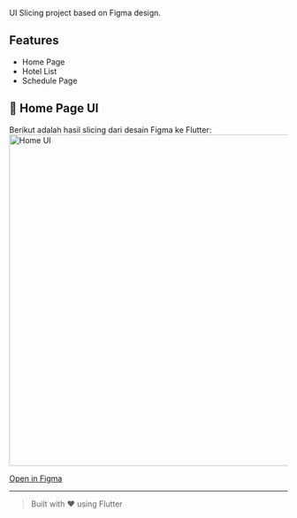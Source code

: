 

UI Slicing project based on Figma design.

## Features
- Home Page
- Hotel List
- Schedule Page

## 📱 Home Page UI

Berikut adalah hasil slicing dari desain Figma ke Flutter:
<img src="./simulator_screenshot_AEDA9081-D78C-4163-8180-82EC8E629421.png" alt="Home UI" width="600">



[Open in Figma](https://www.figma.com/community/file/1169928945460966636/hoteliq-booking-hotel-app-design)

---

> Built with ❤️ using Flutter
